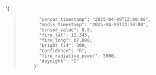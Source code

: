 '{
>            "sensor_timestamp": "2025-04-09T12:00:00",
>            "modis_timestamp": "2025-04-09T12:30:00",
>            "sensor_value": 0.8,
>            "fire_lat": 12.345,
>            "fire_long": 67.890,
>            "bright_ti4": 300,
>            "confidence": "h",
>            "fire_radiative_power": 5000,
>            "daynight": "D"
>          }'
